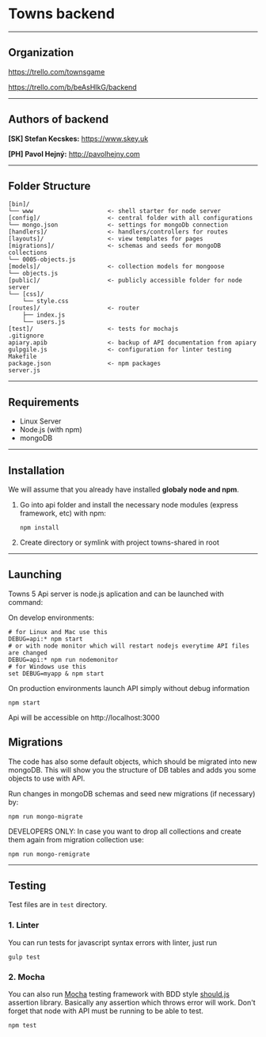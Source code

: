 # Towns backend

* * *

## Organization

https://trello.com/townsgame

https://trello.com/b/beAsHIkG/backend

* * *

## Authors of backend

**[SK] Stefan Kecskes:** https://www.skey.uk

**[PH] Pavol Hejný:** http://pavolhejny.com




* * *

## Folder Structure

    
    [bin]/
    └── www                     <- shell starter for node server
    [config]/                   <- central folder with all configurations
    └── mongo.json              <- settings for mongoDb connection
    [handlers]/                 <- handlers/controllers for routes
    [layouts]/                  <- view templates for pages
    [migrations]/               <- schemas and seeds for mongoDB collections    
    └── 0005-objects.js     
    [models]/                   <- collection models for mongoose
    └── objects.js          
    [public]/                   <- publicly accessible folder for node server 
    └── [css]/
        └── style.css
    [routes]/                   <- router
        ├── index.js           
        └── users.js
    [test]/                     <- tests for mochajs
	.gitignore
	apiary.apib                 <- backup of API documentation from apiary 
	gulpgile.js                 <- configuration for linter testing
	Makefile                    
    package.json                <- npm packages
	server.js

	
* * *

## Requirements

- Linux Server
- Node.js (with npm)
- mongoDB

* * *

## Installation

We will assume that you already have installed **globaly node and npm**.

1. Go into api folder and install the necessary node modules (express framework, etc) with npm:

	`npm install`


2. Create directory or symlink with project towns-shared in root


* * *

## Launching

Towns 5 Api server is node.js aplication and can be launched with command:

On develop environments:

	# for Linux and Mac use this
	DEBUG=api:* npm start
	# or with node monitor which will restart nodejs everytime API files are changed
	DEBUG=api:* npm run nodemonitor
	# for Windows use this
	set DEBUG=myapp & npm start

On production environments launch API simply without debug information

    npm start

Api will be accessible on http://localhost:3000

## Migrations

The code has also some default objects, which should be migrated into new mongoDB. This will show you the structure 
of DB tables and adds you some objects to use with API.

Run changes in mongoDB schemas and seed new migrations (if necessary) by: 

    npm run mongo-migrate
    
DEVELOPERS ONLY: In case you want to drop all collections and create them again from migration collection use:
    
    npm run mongo-remigrate

* * *
	
## Testing

Test files are in `test` directory.

### 1. Linter

You can run tests for javascript syntax errors with linter, just run

	gulp test


### 2. Mocha
 
You can also run [Mocha](https://mochajs.org) testing framework with BDD style 
[should.js](https://github.com/shouldjs/should.js) assertion library. Basically any assertion which throws error 
will work. Don't forget that node with API must be running to be able to test.

	npm test

